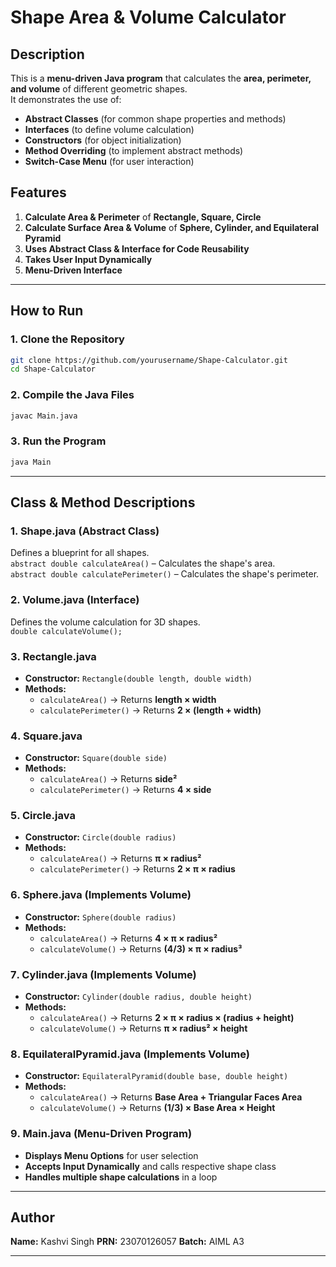# **Shape Area & Volume Calculator**  

## **Description**  
This is a **menu-driven Java program** that calculates the **area, perimeter, and volume** of different geometric shapes.  
It demonstrates the use of:  
- **Abstract Classes** (for common shape properties and methods)  
- **Interfaces** (to define volume calculation)  
- **Constructors** (for object initialization)  
- **Method Overriding** (to implement abstract methods)  
- **Switch-Case Menu** (for user interaction)  

## **Features**  
1. **Calculate Area & Perimeter** of **Rectangle, Square, Circle**
2. **Calculate Surface Area & Volume** of **Sphere, Cylinder, and Equilateral Pyramid**  
3. **Uses Abstract Class & Interface for Code Reusability**  
4. **Takes User Input Dynamically**  
5. **Menu-Driven Interface**  

---

## **How to Run**  

### 1️. Clone the Repository  
```sh
git clone https://github.com/yourusername/Shape-Calculator.git
cd Shape-Calculator
```
### 2️. Compile the Java Files  
```sh
javac Main.java
```
### 3️. Run the Program  
```sh
java Main
```

---

## **Class & Method Descriptions**  

### **1️. Shape.java (Abstract Class)**
Defines a blueprint for all shapes.  
 `abstract double calculateArea()` – Calculates the shape's area.  
 `abstract double calculatePerimeter()` – Calculates the shape's perimeter.  

### **2️. Volume.java (Interface)**
Defines the volume calculation for 3D shapes.  
 `double calculateVolume();`  

### **3️. Rectangle.java**  
- **Constructor:** `Rectangle(double length, double width)`  
- **Methods:**  
  - `calculateArea()` → Returns **length × width**  
  - `calculatePerimeter()` → Returns **2 × (length + width)**  

### **4️. Square.java**  
- **Constructor:** `Square(double side)`  
- **Methods:**  
  - `calculateArea()` → Returns **side²**  
  - `calculatePerimeter()` → Returns **4 × side**  

### **5️. Circle.java**  
- **Constructor:** `Circle(double radius)`  
- **Methods:**  
  - `calculateArea()` → Returns **π × radius²**  
  - `calculatePerimeter()` → Returns **2 × π × radius**  

### **6️. Sphere.java (Implements Volume)**  
- **Constructor:** `Sphere(double radius)`  
- **Methods:**  
  - `calculateArea()` → Returns **4 × π × radius²**  
  - `calculateVolume()` → Returns **(4/3) × π × radius³**  

### **7️. Cylinder.java (Implements Volume)**  
- **Constructor:** `Cylinder(double radius, double height)`  
- **Methods:**  
  - `calculateArea()` → Returns **2 × π × radius × (radius + height)**  
  - `calculateVolume()` → Returns **π × radius² × height**  

### **8️. EquilateralPyramid.java (Implements Volume)**  
- **Constructor:** `EquilateralPyramid(double base, double height)`  
- **Methods:**  
  - `calculateArea()` → Returns **Base Area + Triangular Faces Area**  
  - `calculateVolume()` → Returns **(1/3) × Base Area × Height**  

### **9️. Main.java (Menu-Driven Program)**  
- **Displays Menu Options** for user selection  
- **Accepts Input Dynamically** and calls respective shape class  
- **Handles multiple shape calculations** in a loop  

---


## **Author**  
 **Name:** Kashvi Singh 
 **PRN:** 23070126057 
 **Batch:** AIML A3

--- 
